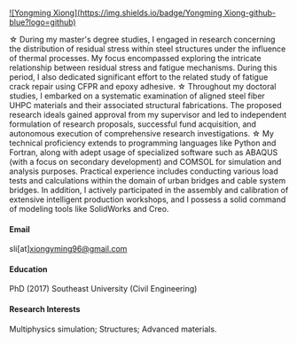 

[![Yongming Xiong](https://img.shields.io/badge/Yongming Xiong-github-blue?logo=github)](https://github.com/YM-Xiong)

☆ During my master's degree studies, I engaged in research concerning the distribution of residual stress within steel structures under the influence of thermal processes. My focus encompassed exploring the intricate relationship between residual stress and fatigue mechanisms. During this period, I also dedicated significant effort to the related study of fatigue crack repair using CFPR and epoxy adhesive.
☆ Throughout my doctoral studies, I embarked on a systematic examination of aligned steel fiber UHPC materials and their associated structural fabrications. The proposed research ideals gained approval from my supervisor and led to independent formulation of research proposals, successful fund acquisition, and autonomous execution of comprehensive research investigations.
☆ My technical proficiency extends to programming languages like Python and Fortran, along with adept usage of specialized software such as ABAQUS (with a focus on secondary development) and COMSOL for simulation and analysis purposes. Practical experience includes conducting various load tests and calculations within the domain of urban bridges and cable system bridges. In addition, I actively participated in the assembly and calibration of extensive intelligent production workshops, and I possess a solid command of modeling tools like SolidWorks and Creo.

#### Email
sli[at]xiongyming96@gmail.com

#### Education
 PhD (2017) Southeast University (Civil Engineering)

#### Research Interests
Multiphysics simulation; Structures; Advanced materials.

